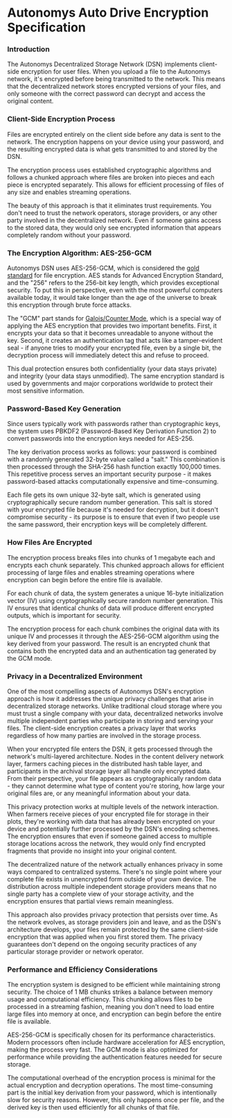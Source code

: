 # Autonomys Auto Drive Encryption Specification

### Introduction

The Autonomys Decentralized Storage Network (DSN) implements client-side encryption for user files. When you upload a file to the Autonomys network, it's encrypted before being transmitted to the network. This means that the decentralized network stores encrypted versions of your files, and only someone with the correct password can decrypt and access the original content.

### Client-Side Encryption Process

Files are encrypted entirely on the client side before any data is sent to the network. The encryption happens on your device using your password, and the resulting encrypted data is what gets transmitted to and stored by the DSN.

The encryption process uses established cryptographic algorithms and follows a chunked approach where files are broken into pieces and each piece is encrypted separately. This allows for efficient processing of files of any size and enables streaming operations.

The beauty of this approach is that it eliminates trust requirements. You don't need to trust the network operators, storage providers, or any other party involved in the decentralized network. Even if someone gains access to the stored data, they would only see encrypted information that appears completely random without your password.

### The Encryption Algorithm: AES-256-GCM

Autonomys DSN uses AES-256-GCM, which is considered the [gold standard](https://en.wikipedia.org/wiki/Galois/Counter_Mode#Security) for file encryption. AES stands for Advanced Encryption Standard, and the "256" refers to the 256-bit key length, which provides exceptional security. To put this in perspective, even with the most powerful computers available today, it would take longer than the age of the universe to break this encryption through brute force attacks.

The "GCM" part stands for [Galois/Counter Mode](https://csrc.nist.rip/groups/ST/toolkit/BCM/documents/proposedmodes/gcm/gcm-spec.pdf), which is a special way of applying the AES encryption that provides two important benefits. First, it encrypts your data so that it becomes unreadable to anyone without the key. Second, it creates an authentication tag that acts like a tamper-evident seal - if anyone tries to modify your encrypted file, even by a single bit, the decryption process will immediately detect this and refuse to proceed.

This dual protection ensures both confidentiality (your data stays private) and integrity (your data stays unmodified). The same encryption standard is used by governments and major corporations worldwide to protect their most sensitive information.

### Password-Based Key Generation

Since users typically work with passwords rather than cryptographic keys, the system uses PBKDF2 (Password-Based Key Derivation Function 2) to convert passwords into the encryption keys needed for AES-256.

The key derivation process works as follows: your password is combined with a randomly generated 32-byte value called a "salt." This combination is then processed through the SHA-256 hash function exactly 100,000 times. This repetitive process serves an important security purpose - it makes password-based attacks computationally expensive and time-consuming.

Each file gets its own unique 32-byte salt, which is generated using cryptographically secure random number generation. This salt is stored with your encrypted file because it's needed for decryption, but it doesn't compromise security - its purpose is to ensure that even if two people use the same password, their encryption keys will be completely different.

### How Files Are Encrypted

The encryption process breaks files into chunks of 1 megabyte each and encrypts each chunk separately. This chunked approach allows for efficient processing of large files and enables streaming operations where encryption can begin before the entire file is available.

For each chunk of data, the system generates a unique 16-byte initialization vector (IV) using cryptographically secure random number generation. This IV ensures that identical chunks of data will produce different encrypted outputs, which is important for security.

The encryption process for each chunk combines the original data with its unique IV and processes it through the AES-256-GCM algorithm using the key derived from your password. The result is an encrypted chunk that contains both the encrypted data and an authentication tag generated by the GCM mode.

### Privacy in a Decentralized Environment

One of the most compelling aspects of Autonomys DSN's encryption approach is how it addresses the unique privacy challenges that arise in decentralized storage networks. Unlike traditional cloud storage where you must trust a single company with your data, decentralized networks involve multiple independent parties who participate in storing and serving your files. The client-side encryption creates a privacy layer that works regardless of how many parties are involved in the storage process.

When your encrypted file enters the DSN, it gets processed through the network's multi-layered architecture. Nodes in the content delivery network layer, farmers caching pieces in the distributed hash table layer, and participants in the archival storage layer all handle only encrypted data. From their perspective, your file appears as cryptographically random data - they cannot determine what type of content you're storing, how large your original files are, or any meaningful information about your data.

This privacy protection works at multiple levels of the network interaction. When farmers receive pieces of your encrypted file for storage in their plots, they're working with data that has already been encrypted on your device and potentially further processed by the DSN's encoding schemes. The encryption ensures that even if someone gained access to multiple storage locations across the network, they would only find encrypted fragments that provide no insight into your original content.

The decentralized nature of the network actually enhances privacy in some ways compared to centralized systems. There's no single point where your complete file exists in unencrypted form outside of your own device. The distribution across multiple independent storage providers means that no single party has a complete view of your storage activity, and the encryption ensures that partial views remain meaningless.

This approach also provides privacy protection that persists over time. As the network evolves, as storage providers join and leave, and as the DSN's architecture develops, your files remain protected by the same client-side encryption that was applied when you first stored them. The privacy guarantees don't depend on the ongoing security practices of any particular storage provider or network operator.

### Performance and Efficiency Considerations

The encryption system is designed to be efficient while maintaining strong security. The choice of 1 MB chunks strikes a balance between memory usage and computational efficiency. This chunking allows files to be processed in a streaming fashion, meaning you don't need to load entire large files into memory at once, and encryption can begin before the entire file is available.

AES-256-GCM is specifically chosen for its performance characteristics. Modern processors often include hardware acceleration for AES encryption, making the process very fast. The GCM mode is also optimized for performance while providing the authentication features needed for secure storage.

The computational overhead of the encryption process is minimal for the actual encryption and decryption operations. The most time-consuming part is the initial key derivation from your password, which is intentionally slow for security reasons. However, this only happens once per file, and the derived key is then used efficiently for all chunks of that file.

